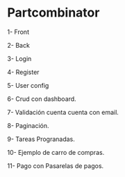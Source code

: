 # Partcombinator

1- Front

2- Back

3- Login

4- Register

5- User config

6- Crud con dashboard.

7- Validación cuenta cuenta con email.

8- Paginación.

9- Tareas Progranadas.

10- Ejemplo de carro de compras.

11- Pago con Pasarelas de pagos.
